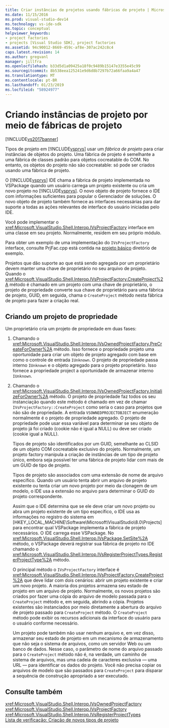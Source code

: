 ```yaml
---
title: Criar instâncias de projetos usando fábricas de projeto | Microsoft Docs
ms.date: 11/15/2016
ms.prod: visual-studio-dev14
ms.technology: vs-ide-sdk
ms.topic: conceptual
helpviewer_keywords:
- project factories
- projects [Visual Studio SDK], project factories
ms.assetid: 94c90012-8669-459c-af8e-307ac242c8c4
caps.latest.revision: 14
ms.author: gregvanl
manager: jillfra
ms.openlocfilehash: b33d5d1a09425a18f0c9489b15147e3355e45c99
ms.sourcegitcommit: 8b538eea125241e9d6d8b7297b72a66faa9a4a47
ms.translationtype: MT
ms.contentlocale: pt-BR
ms.lasthandoff: 01/23/2019
ms.locfileid: "58924977"
---
```

# <a name="creating-project-instances-by-using-project-factories"></a>Criando instâncias de projeto por meio de fábricas de projeto
[!INCLUDE[vs2017banner](../../includes/vs2017banner.md)]

Tipos de projeto em [!INCLUDE[vsprvs](../../includes/vsprvs-md.md)] usar um *fábrica de projeto* para criar instâncias de objetos do projeto. Uma fábrica de projeto é semelhante a uma fábrica de classes padrão para objetos cocreatable do COM. No entanto, os objetos do projeto não são cocreatable: só pode ser criados usando uma fábrica de projeto.  
  
 O [!INCLUDE[vsprvs](../../includes/vsprvs-md.md)] IDE chama a fábrica de projeto implementada no VSPackage quando um usuário carrega um projeto existente ou cria um novo projeto no [!INCLUDE[vsprvs](../../includes/vsprvs-md.md)]. O novo objeto de projeto fornece o IDE com informações suficientes para popular o Gerenciador de soluções. O novo objeto de projeto também fornece as interfaces necessárias para dar suporte a todas as ações relevantes de interface do usuário iniciadas pelo IDE.  
  
 Você pode implementar o <xref:Microsoft.VisualStudio.Shell.Interop.IVsProjectFactory> interface em uma classe em seu projeto. Normalmente, residem em seu próprio módulo.  
  
 Para obter um exemplo de uma implementação do `IVsProjectFactory` interface, consulte PrjFac.cpp está contida na [projeto básico](http://msdn.microsoft.com/385fd2a3-d9f1-4808-87c2-a3f05a91fc36) diretório de exemplo.  
  
 Projetos que dão suporte ao que está sendo agregada por um proprietário devem manter uma chave de proprietário no seu arquivo de projeto. Quando o <xref:Microsoft.VisualStudio.Shell.Interop.IVsProjectFactory.CreateProject%2A> método é chamado em um projeto com uma chave de proprietário, o projeto de propriedade converte sua chave de proprietário para uma fábrica de projeto, GUID, em seguida, chama o `CreateProject` método nesta fábrica de projeto para fazer a criação real.  
  
## <a name="creating-an-owned-project"></a>Criando um projeto de propriedade  
 Um proprietário cria um projeto de propriedade em duas fases:  
  
1. Chamando o <xref:Microsoft.VisualStudio.Shell.Interop.IVsOwnedProjectFactory.PreCreateForOwner%2A> método. Isso fornece o propriedade projeto uma oportunidade para criar um objeto de projeto agregado com base em como o controle de entrada `IUnknown`. O projeto de propriedade passa interno `IUnknown` e o objeto agregado para o projeto proprietário. Isso fornece a propriedade project a oportunidade de armazenar interno `IUnknown`.  
  
2. Chamando o <xref:Microsoft.VisualStudio.Shell.Interop.IVsOwnedProjectFactory.InitializeForOwner%2A> método. O projeto de propriedade faz todos os seu instanciação quando este método é chamado em vez de chamar `IVsProjectFactory::CreateProject` como seria o caso para projetos que não são de propriedade. A entrada `VSOWNEDPROJECTOBJECT` enumeração normalmente é o projeto de propriedade agregado. O projeto de propriedade pode usar essa variável para determinar se seu objeto de projeto já foi criado (cookie não é igual a NULL) ou deve ser criado (cookie igual a NULL).  
  
   Tipos de projeto são identificados por um GUID, semelhante ao CLSID de um objeto COM cocreatable exclusivo do projeto. Normalmente, um projeto factory manipula a criação de instâncias de um tipo de projeto único, embora seja possível ter uma fábrica de projeto lidar com mais de um GUID de tipo de projeto.  
  
   Tipos de projeto são associados com uma extensão de nome de arquivo específico. Quando um usuário tenta abrir um arquivo de projeto existente ou tenta criar um novo projeto por meio da clonagem de um modelo, o IDE usa a extensão no arquivo para determinar o GUID do projeto correspondente.  
  
   Assim que o IDE determina que se ele deve criar um novo projeto ou abra um projeto existente de um tipo específico, o IDE usa as informações no registro do sistema em [HKEY_LOCAL_MACHINE\Software\Microsoft\VisualStudio\8.0\Projects] para encontrar qual VSPackage implementa a fábrica de projeto necessários. O IDE carrega esse VSPackage. No <xref:Microsoft.VisualStudio.Shell.Interop.IVsPackage.SetSite%2A> método, o VSPackage deverá registrar sua fábrica de projeto no IDE chamando o <xref:Microsoft.VisualStudio.Shell.Interop.IVsRegisterProjectTypes.RegisterProjectType%2A> método.  
  
   O principal método o `IVsProjectFactory` interface é <xref:Microsoft.VisualStudio.Shell.Interop.IVsProjectFactory.CreateProject%2A> que deve lidar com dois cenários: abrir um projeto existente e criar um novo projeto. A maioria dos projetos armazena seu estado de projeto em um arquivo de projeto. Normalmente, os novos projetos são criados por fazer uma cópia do arquivo de modelo passada para o `CreateProject` método e, em seguida, abrindo a cópia. Projetos existentes são instanciados por meio diretamente a abertura do arquivo de projeto passado para `CreateProject` método. O `CreateProject` método pode exibir os recursos adicionais da interface do usuário para o usuário conforme necessário.  
  
   Um projeto pode também não usar nenhum arquivo e, em vez disso, armazenar seu estado de projeto em um mecanismo de armazenamento que não seja o sistema de arquivos, como um servidor Web ou um banco de dados. Nesse caso, o parâmetro de nome do arquivo passado para o `CreateProject` método não é, na verdade, um caminho de sistema de arquivos, mas uma cadeia de caracteres exclusiva — uma URL — para identificar os dados do projeto. Você não precisa copiar os arquivos de modelo que são passados para `CreateProject` para disparar a sequência de construção apropriado a ser executado.  
  
## <a name="see-also"></a>Consulte também  
 <xref:Microsoft.VisualStudio.Shell.Interop.IVsOwnedProjectFactory>   
 <xref:Microsoft.VisualStudio.Shell.Interop.IVsProjectFactory>   
 <xref:Microsoft.VisualStudio.Shell.Interop.IVsRegisterProjectTypes>   
 [Lista de verificação: Criação de novos tipos de projeto](../../extensibility/internals/checklist-creating-new-project-types.md)
